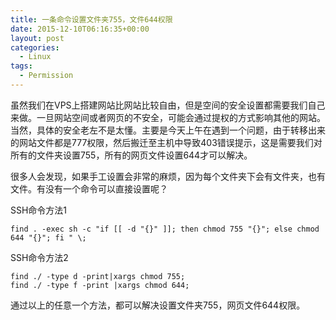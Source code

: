 ```yaml
---
title: 一条命令设置文件夹755，文件644权限
date: 2015-12-10T06:16:35+00:00
layout: post
categories:
  - Linux
tags:
  - Permission
---
```


虽然我们在VPS上搭建网站比网站比较自由，但是空间的安全设置都需要我们自己来做。一旦网站空间或者网页的不安全，可能会通过提权的方式影响其他的网站。当然，具体的安全老左不是太懂。主要是今天上午在遇到一个问题，由于转移出来的网站文件都是777权限，然后搬迁至主机中导致403错误提示，这是需要我们对所有的文件夹设置755，所有的网页文件设置644才可以解决。

很多人会发现，如果手工设置会非常的麻烦，因为每个文件夹下会有文件夹，也有文件。有没有一个命令可以直接设置呢？

SSH命令方法1
```
find . -exec sh -c "if [[ -d "{}" ]]; then chmod 755 "{}"; else chmod 644 "{}"; fi " \;
```

SSH命令方法2
```
find ./ -type d -print|xargs chmod 755;
find ./ -type f -print |xargs chmod 644;
```

通过以上的任意一个方法，都可以解决设置文件夹755，网页文件644权限。
